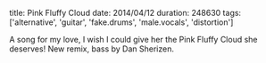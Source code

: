 title: Pink Fluffy Cloud
date: 2014/04/12
duration: 248630
tags: ['alternative', 'guitar', 'fake.drums', 'male.vocals', 'distortion']

A song for my love, I wish I could give her the Pink Fluffy Cloud she deserves! New remix, bass by Dan Sherizen.
